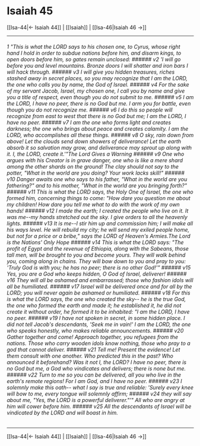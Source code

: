 # Isaiah 45

[[Isa-44|← Isaiah 44]] | [[Isaiah]] | [[Isa-46|Isaiah 46 →]]
***

###### 1 "This is what the LORD says to his chosen one, to Cyrus, whose right hand I hold in order to subdue nations before him, and disarm kings, to open doors before him, so gates remain unclosed: ###### v2 'I will go before you and level mountains. Bronze doors I will shatter and iron bars I will hack through. ###### v3 I will give you hidden treasures, riches stashed away in secret places, so you may recognize that I am the LORD, the one who calls you by name, the God of Israel. ###### v4 For the sake of my servant Jacob, Israel, my chosen one, I call you by name and give you a title of respect, even though you do not submit to me. ###### v5 I am the LORD, I have no peer, there is no God but me. I arm you for battle, even though you do not recognize me. ###### v6 I do this so people will recognize from east to west that there is no God but me; I am the LORD, I have no peer. ###### v7 I am the one who forms light and creates darkness; the one who brings about peace and creates calamity. I am the LORD, who accomplishes all these things. ###### v8 O sky, rain down from above! Let the clouds send down showers of deliverance! Let the earth absorb it so salvation may grow, and deliverance may sprout up along with it. I, the LORD, create it.'"The Lord Gives a Warning ###### v9 One who argues with his Creator is in grave danger, one who is like a mere shard among the other shards on the ground! The clay should not say to the potter, "What in the world are you doing? Your work lacks skill!" ###### v10 Danger awaits one who says to his father, "What in the world are you fathering?" and to his mother, "What in the world are you bringing forth?" ###### v11 This is what the LORD says, the Holy One of Israel, the one who formed him, concerning things to come: "How dare you question me about my children! How dare you tell me what to do with the work of my own hands! ###### v12 I made the earth; I created the people who live on it. It was me--my hands stretched out the sky. I give orders to all the heavenly lights. ###### v13 It is me--I stir him up and commission him; I will make all his ways level. He will rebuild my city; he will send my exiled people home, but not for a price or a bribe," says the LORD of Heaven's Armies.The Lord is the Nations' Only Hope ###### v14 This is what the LORD says: "The profit of Egypt and the revenue of Ethiopia, along with the Sabeans, those tall men, will be brought to you and become yours. They will walk behind you, coming along in chains. They will bow down to you and pray to you: 'Truly God is with you; he has no peer; there is no other God!'" ###### v15 Yes, you are a God who keeps hidden, O God of Israel, deliverer! ###### v16 They will all be ashamed and embarrassed; those who fashion idols will all be humiliated. ###### v17 Israel will be delivered once and for all by the LORD; you will never again be ashamed or humiliated. ###### v18 For this is what the LORD says, the one who created the sky-- he is the true God, the one who formed the earth and made it; he established it, he did not create it without order, he formed it to be inhabited: "I am the LORD, I have no peer. ###### v19 I have not spoken in secret, in some hidden place. I did not tell Jacob's descendants, 'Seek me in vain!' I am the LORD, the one who speaks honestly, who makes reliable announcements. ###### v20 Gather together and come! Approach together, you refugees from the nations. Those who carry wooden idols know nothing, those who pray to a god that cannot deliver. ###### v21 Tell me! Present the evidence! Let them consult with one another. Who predicted this in the past? Who announced it beforehand? Was it not I, the LORD? I have no peer, there is no God but me, a God who vindicates and delivers; there is none but me. ###### v22 Turn to me so you can be delivered, all you who live in the earth's remote regions! For I am God, and I have no peer. ###### v23 I solemnly make this oath-- what I say is true and reliable: 'Surely every knee will bow to me, every tongue will solemnly affirm; ###### v24 they will say about me, "Yes, the LORD is a powerful deliverer."'" All who are angry at him will cower before him. ###### v25 All the descendants of Israel will be vindicated by the LORD and will boast in him.

***
[[Isa-44|← Isaiah 44]] | [[Isaiah]] | [[Isa-46|Isaiah 46 →]]
